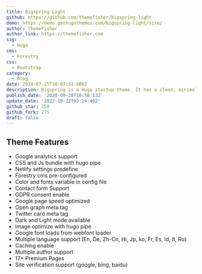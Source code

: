 ```yaml
---
title: Bigspring Light
github: https://github.com/themefisher/bigspring-light
demo: https://demo.gethugothemes.com/bigspring-light/site/
author: Themefisher
author_link: https://themefisher.com
ssg:
  - Hugo
cms:
  - Forestry
css:
  - Bootstrap
category:
  - Blog
date: 2018-07-15T10:07:51.000Z
description: Bigspring is a Hugo startup theme. It has a clean, minimal, fresh UI.
publish_date: '2020-09-28T10:58:13Z'
update_date: '2022-10-22T03:24:40Z'
github_star: 159
github_fork: 275
draft: false
---
```

## Theme Features

- Google analytics support  
- CSS and Js bundle with hugo pipe  
- Netlify settings predefine  
- Forestry cms pre-configured  
- Color and fonts variable in config file  
- Contact form Support  
- GDPR consent enable  
- Google page speed optimized  
- Open graph meta tag  
- Twitter card meta tag  
- Dark and Light mode available  
- image optimize with hugo pipe  
- Google font loads from webfont loader  
- Multiple language support (En, De, Zh-Cn, Hi, Jp, ko, Fr, Es, Id, It, Ru)  
- Caching enable  
- Multiple author support  
- 17+ Premium Pages  
- Site verification support (google, bing, baidu)

